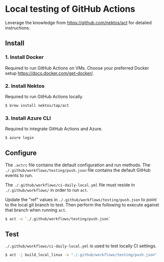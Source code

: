 # Local testing of GitHub Actions
Leverage the knowledge from https://github.com/nektos/act for detailed instructions.

## Install
### 1. Install Docker
Required to run GitHub Actions on VMs. Choose your preferred Docker setup https://docs.docker.com/get-docker/.

### 2. Install Nektos
Required to run GitHub Actions locally. 

```bash
$ brew install nektos/tap/act
```

### 3. Install Azure CLI
Required to integrate GitHub Actions and Azure.

```bash
$ azure login
```

## Configure
The `.actrc` file contains the default configuration and run methods. The `./.github/workflows/testing/push.json` file contains the default GitHub events to run.

The `./.github/workflows/ci-daily-local.yml` file must reside in `./.github/workflows/` in order to run `act`.

Update the "ref" values in `./.github/workflows/testing/push.json` to point to the local git branch to test.  Then perform the following to execute against that branch when running `act`.

```bash
$ act -e `./.github/workflows/testing/push.json`
```

## Test
`./.github/workflows/ci-daily-local.yml` is used to test locally CI settings.

```bash
$ act -j build_local_linux -e "./.github/workflows/testing/push.json"
```